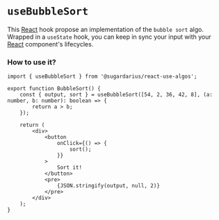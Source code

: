 # ```useBubbleSort```

This [React](https://reactjs.org/) hook propose an implementation of the `bubble sort` algo. <br />
Wrapped in a `useState` hook, you can keep in sync your input with your [React](https://reactjs.org/) component's lifecycles.

### How to use it?
```tsx
import { useBubbleSort } from '@sugardarius/react-use-algos';

export function BubbleSort() {
    const { output, sort } = useBubbleSort([54, 2, 36, 42, 8], (a: number, b: number): boolean => {
        return a > b;
    });

    return (
        <div>
            <button
                onClick={() => {
                    sort();
                }}
            >
                Sort it!
            </button>
            <pre>
                {JSON.stringify(output, null, 2)}
            </pre>
        </div>
    );
}
```